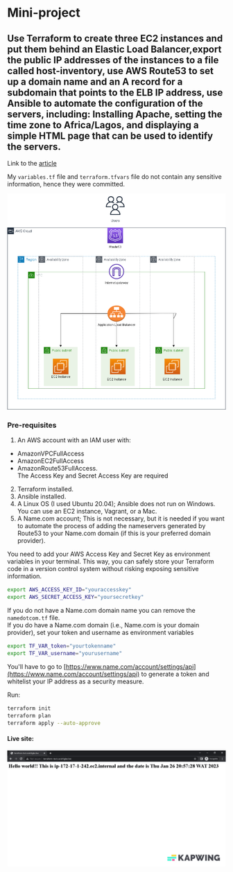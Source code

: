 # Mini-project
## Use Terraform to create three EC2 instances and put them behind an Elastic Load Balancer,export the public IP addresses of the instances to a file called host-inventory, use AWS Route53 to set up a domain name and an A record for a subdomain that points to the ELB IP address, use Ansible to automate the configuration of the servers, including: Installing Apache, setting the time zone to Africa/Lagos, and displaying a simple HTML page that can be used to identify the servers.
  
Link to the [article](https://medium.com/@sarahligbe12/automating-infrastructure-deployment-and-configuration-management-with-terraform-and-ansible-on-aws-c98b8cee77f)

My `variables.tf` file and `terraform.tfvars` file do not contain any sensitive information, hence they were committed.  

![aws architecture diagram](./images/terraform-arch.png)

### Pre-requisites
1. An AWS account with an IAM user with:

* AmazonVPCFullAccess
* AmazonEC2FullAccess
* AmazonRoute53FullAccess.  
The Access Key and Secret Access Key are required
2. Terraform installed.
3. Ansible installed.
4. A Linux OS (I used Ubuntu 20.04); Ansible does not run on Windows. You can use an EC2 instance, Vagrant, or a Mac.
5. A Name.com account; This is not necessary, but it is needed if you want to automate the process of adding the nameservers generated by Route53 to your Name.com domain (if this is your preferred domain provider).

You need to add your AWS Access Key and Secret Key as environment variables in your terminal. This way, you can safely store your Terraform code in a version control system without risking exposing sensitive information.

```bash
export AWS_ACCESS_KEY_ID="youraccesskey"
export AWS_SECRET_ACCESS_KEY="yoursecretkey"
```  

If you do not have a Name.com domain name you can remove the `namedotcom.tf` file.  
If you do have a Name.com domain (i.e., Name.com is your domain provider), set your token and username as environment variables
```bash
export TF_VAR_token="yourtokenname"
export TF_VAR_username="yourusername"
```  
You'll have to go to [https://www.name.com/account/settings/api](https://www.name.com/account/settings/api) to generate a token and whitelist your IP address as a security measure.  

Run:
```bash
terraform init
terraform plan
terraform apply --auto-approve
```  

#### Live site:
![live site](./images/live-website.gif)
